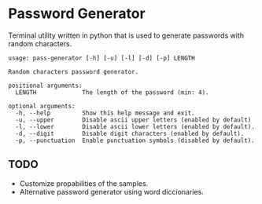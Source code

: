 # Password Generator

Terminal utility written in python that is used to generate passwords with random characters.

```
usage: pass-generator [-h] [-u] [-l] [-d] [-p] LENGTH

Random characters password generator.

positional arguments:
  LENGTH             The length of the password (min: 4).

optional arguments:
  -h, --help         Show this help message and exit.
  -u, --upper        Disable ascii upper letters (enabled by default)
  -l, --lower        Disable ascii lower letters (enabled by default).
  -d, --digit        Disable digit characters (enabled by default).
  -p, --punctuation  Enable punctuation symbols (disabled by default).
```

## TODO

- Customize propabilities of the samples.
- Alternative password generator using word diccionaries.